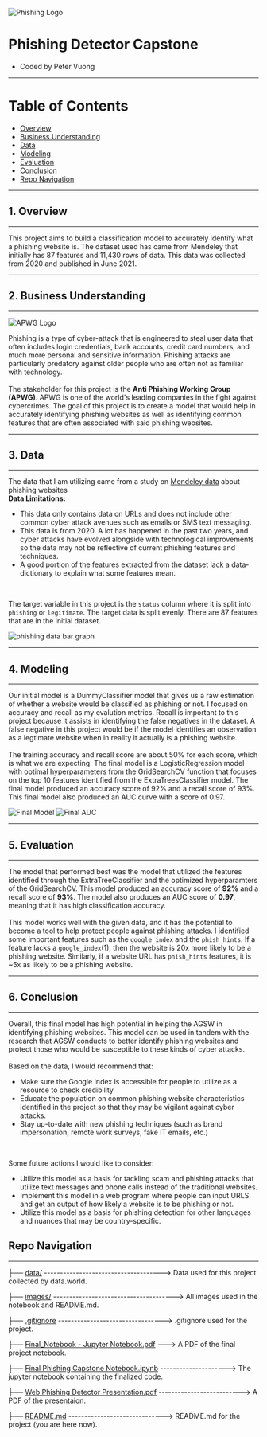 ![Phishing Logo](https://dynasis.com/wp-content/uploads/2019/03/phishing2.jpg)
# Phishing Detector Capstone
- Coded by Peter Vuong

---
# Table of Contents
 - [Overview](#1-overview)
 - [Business Understanding](#2-business-understanding)
 - [Data](#3-data)
 - [Modeling](#4-modeling)
 - [Evaluation](#5-evaluation)
 - [Conclusion](#6-conclusion)
 - [Repo Navigation](#repo-navigation)
---
## 1. Overview
---
This project aims to build a classification model to accurately identify what a phishing website is. The dataset used has came from Mendeley that initially has 87 features and 11,430 rows of data. This data was collected from 2020 and published in June 2021.

---
## 2. Business Understanding
---
![APWG Logo](https://seeklogo.com/images/A/anti-phishing-working-group-apwg-logo-1728E9290D-seeklogo.com.png)

Phishing is a type of cyber-attack that is engineered to steal user data that often includes login credentials, bank accounts, credit card numbers, and much more personal and sensitive information. Phishing attacks are particularly predatory against older people who are often not as familiar with technology. <br>
<br>
The stakeholder for this project is the **Anti Phishing Working Group (APWG)**. APWG is one of the world's leading companies in the fight against cybercrimes. The goal of this project is to create a model that would help in accurately identifying phishing websites as well as identifying common features that are often associated with said phishing websites.

---
## 3. Data
---
The data that I am utilizing came from a study on [Mendeley data](https://data.mendeley.com/datasets/c2gw7fy2j4/3) about phishing websites<br>
**Data Limitations:**
- This data only contains data on URLs and does not include other common cyber attack avenues such as emails or SMS text messaging.
- This data is from 2020. A lot has happened in the past two years, and cyber attacks have evolved alongside with technological improvements so the data may not be reflective of current phishing features and techniques.
- A good portion of the features extracted from the dataset lack a data-dictionary to explain what some features mean. 
<br>

The target variable in this project is the `status` column where it is split into `phishing` or `legitimate`. The target data is split evenly. There are 87 features that are in the initial dataset.

![phishing data bar graph](images/phishing%20data.png)

---
## 4. Modeling
---
Our initial model is a DummyClassifier model that gives us a raw estimation of whether a website would be classified as phishing or not. I focused on accuracy and recall as my evalution metrics. Recall is important to this project because it assists in identifying the false negatives in the dataset. A false negative in this project would be if the model identifies an observation as a legtimate website when in reallty it actually is a phishing website. <br>
<br>
The training accuracy and recall score are about 50% for each score, which is what we are expecting. The final model is a LogisticRegression model with optimal hyperparameters from the GridSearchCV function that focuses on the top 10 features identified from the ExtraTreesClassifier model. The final model produced an accuracy score of 92% and a recall score of 93%. This final model also produced an AUC curve with a score of 0.97.

![Final Model](images/finalmetrics.png)
![Final AUC](images/finalAUC.png)

---
## 5. Evaluation
---

The model that performed best was the model that utilized the features identified through the ExtraTreeClassifier and the optimized hyperparamters of the GridSearchCV. This model produced an accuracy score of **92%** and a recall score of **93%**. The model also produces an AUC score of **0.97**, meaning that it has high classification accuracy. <br>
<br>
This model works well with the given data, and it has the potential to become a tool to help protect people against phishing attacks. 
I identified some important features such as the `google_index` and the `phish_hints`. If a feature lacks a `google_index`(1), then the website is 20x more likely to be a phishing website. Similarly, if a website URL has `phish_hints` features, it is ~5x as likely to be a phishing website.

---
## 6. Conclusion
---
Overall, this final model has high potential in helping the AGSW in identifying phishing websites. This model can be used in tandem with the research that AGSW conducts to better identify phishing websites and protect those who would be susceptible to these kinds of cyber attacks. <br>
<br>
Based on the data, I would recommend that:
- Make sure the Google Index is accessible for people to utilize as a resource to check credibility
- Educate the population on common phishing website characteristics identified in the project so that they may be vigilant against cyber attacks.
- Stay up-to-date with new phishing techniques (such as brand impersonation, remote work surveys, fake IT emails, etc.)
<br>
 
Some future actions I would like to consider:
- Utilize this model as a basis for tackling scam and phishing attacks that utilize text messages and phone calls instead of the traditional websites.
- Implement this model in a web program where people can input URLS and get an output of how likely a website is to be phishing or not.
- Utilize this model as a basis for phishing detection for other languages and nuances that may be country-specific.

## Repo Navigation
---

├── [data/](https://github.com/petercvuong/Phishing-Detector-Capstone/tree/main/data)    -------------------------------------> Data used for this project collected by data.world.

├── [images/](https://github.com/petercvuong/Phishing-Detector-Capstone/tree/main/images) --------------------------------------> All images used in the notebook and README.md.

├── [.gitignore](https://github.com/petercvuong/Phishing-Detector-Capstone/blob/main/.gitignore) ---------------------------------> .gitignore used for the project.

├── [Final_Notebook - Jupyter Notebook.pdf](https://github.com/petercvuong/Phishing-Detector-Capstone/blob/main/Final%20Phishing%20Capstone%20Notebook%20-%20Jupyter%20Notebook.pdf)            ---> A PDF of the final project notebook.

├── [Final Phishing Capstone Notebook.ipynb](https://github.com/petercvuong/Phishing-Detector-Capstone/blob/main/Final%20Phishing%20Capstone%20Notebook.ipynb)              ---------------------> The jupyter notebook containing the finalized code.

├── [Web Phishing Detector Presentation.pdf](https://github.com/petercvuong/Phishing-Detector-Capstone/blob/main/Web%20Phishing%20Detector%20Presentation.pdf)              --------------------------> A PDF of the presentaion.

├── [README.md](https://github.com/petercvuong/Phishing-Detector-Capstone/blob/main/README.md)              ------------------------------> README.md for the project (you are here now).